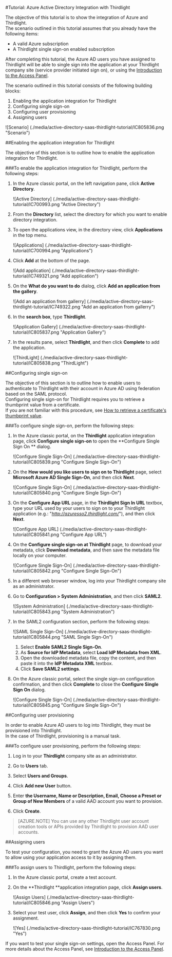 <properties 
    pageTitle="Tutorial: Azure Active Directory Integration with Thirdlight | Microsoft Azure" 
    description="Learn how to use Thirdlight with Azure Active Directory to enable single sign-on, automated provisioning, and more!" 
    services="active-directory" 
    authors="jeevansd"  
    documentationCenter="na" 
    manager="femila"/>
<tags 
    ms.service="active-directory" 
    ms.devlang="na" 
    ms.topic="article" 
    ms.tgt_pltfrm="na" 
    ms.workload="identity" 
    ms.date="09/11/2016" 
    ms.author="jeedes" />

#<a name="tutorial-azure-active-directory-integration-with-thirdlight"></a>Tutorial: Azure Active Directory Integration with Thirdlight
  
The objective of this tutorial is to show the integration of Azure and Thirdlight.  
The scenario outlined in this tutorial assumes that you already have the following items:

-   A valid Azure subscription
-   A Thirdlight single sign-on enabled subscription
  
After completing this tutorial, the Azure AD users you have assigned to Thirdlight will be able to single sign into the application at your Thirdlight company site (service provider initiated sign on), or using the [Introduction to the Access Panel](active-directory-saas-access-panel-introduction.md).
  
The scenario outlined in this tutorial consists of the following building blocks:

1.  Enabling the application integration for Thirdlight
2.  Configuring single sign-on
3.  Configuring user provisioning
4.  Assigning users

![Scenario] (./media/active-directory-saas-thirdlight-tutorial/IC805836.png "Scenario")

##<a name="enabling-the-application-integration-for-thirdlight"></a>Enabling the application integration for Thirdlight
  
The objective of this section is to outline how to enable the application integration for Thirdlight.

###<a name="to-enable-the-application-integration-for-thirdlight-perform-the-following-steps"></a>To enable the application integration for Thirdlight, perform the following steps:

1.  In the Azure classic portal, on the left navigation pane, click **Active Directory**.

    ![Active Directory] (./media/active-directory-saas-thirdlight-tutorial/IC700993.png "Active Directory")

2.  From the **Directory** list, select the directory for which you want to enable directory integration.

3.  To open the applications view, in the directory view, click **Applications** in the top menu.

    ![Applications] (./media/active-directory-saas-thirdlight-tutorial/IC700994.png "Applications")

4.  Click **Add** at the bottom of the page.

    ![Add application] (./media/active-directory-saas-thirdlight-tutorial/IC749321.png "Add application")

5.  On the **What do you want to do** dialog, click **Add an application from the gallery**.

    ![Add an application from gallerry] (./media/active-directory-saas-thirdlight-tutorial/IC749322.png "Add an application from gallerry")

6.  In the **search box**, type **Thirdlight**.

    ![Application Gallery] (./media/active-directory-saas-thirdlight-tutorial/IC805837.png "Application Gallery")

7.  In the results pane, select **Thirdlight**, and then click **Complete** to add the application.

    ![ThirdLight] (./media/active-directory-saas-thirdlight-tutorial/IC805838.png "ThirdLight")

##<a name="configuring-single-sign-on"></a>Configuring single sign-on
  
The objective of this section is to outline how to enable users to authenticate to Thirdlight with their account in Azure AD using federation based on the SAML protocol.  
Configuring single sign-on for Thirdlight requires you to retrieve a thumbprint value from a certificate.  
If you are not familiar with this procedure, see [How to retrieve a certificate's thumbprint value](http://youtu.be/YKQF266SAxI).

###<a name="to-configure-single-sign-on-perform-the-following-steps"></a>To configure single sign-on, perform the following steps:

1.  In the Azure classic portal, on the **Thirdlight** application integration page, click **Configure single sign-on** to open the **Configure Single Sign On ** dialog.

    ![Configure Single Sign-On] (./media/active-directory-saas-thirdlight-tutorial/IC805839.png "Configure Single Sign-On")

2.  On the **How would you like users to sign on to Thirdlight** page, select **Microsoft Azure AD Single Sign-On**, and then click **Next**.

    ![Configure Single Sign-On] (./media/active-directory-saas-thirdlight-tutorial/IC805840.png "Configure Single Sign-On")

3.  On the **Configure App URL** page, in the **Thirdlight Sign In URL** textbox, type your URL used by your users to sign on to your Thirdlight application (e.g.: "*http://azuresso2.thirdlight.com/*"), and then click **Next**.

    ![Configure App URL] (./media/active-directory-saas-thirdlight-tutorial/IC805841.png "Configure App URL")

4.  On the **Configure single sign-on at Thirdlight** page, to download your metadata, click **Download metadata**, and then save the metadata file locally on your computer.

    ![Configure Single Sign-On] (./media/active-directory-saas-thirdlight-tutorial/IC805842.png "Configure Single Sign-On")

5.  In a different web browser window, log into your Thirdlight company site as an administrator.

6.  Go to **Configuration \> System Administration**, and then click **SAML2**.

    ![System Administration] (./media/active-directory-saas-thirdlight-tutorial/IC805843.png "System Administration")

7.  In the SAML2 configuration section, perform the following steps:

    ![SAML Single Sign-On] (./media/active-directory-saas-thirdlight-tutorial/IC805844.png "SAML Single Sign-On")

    1.  Select **Enable SAML2 Single Sign-On**.
    2.  As **Source for IdP Metadata**, select **Load IdP Metadata from XML**.
    3.  Open the downloaded metadata file, copy the content, and then paste it into the **IdP Metadata XML** textbox.
    4.  Click **Save SAML2 settings**.

8.  On the Azure classic portal, select the single sign-on configuration confirmation, and then click **Complete** to close the **Configure Single Sign On** dialog.

    ![Configure Single Sign-On] (./media/active-directory-saas-thirdlight-tutorial/IC805845.png "Configure Single Sign-On")

##<a name="configuring-user-provisioning"></a>Configuring user provisioning
  
In order to enable Azure AD users to log into Thirdlight, they must be provisioned into Thirdlight.  
In the case of Thirdlight, provisioning is a manual task.

###<a name="to-configure-user-provisioning-perform-the-following-steps"></a>To configure user provisioning, perform the following steps:

1.  Log in to your **Thirdlight** company site as an administrator.

2.  Go to **Users** tab.

3.  Select **Users and Groups**.

4.  Click **Add new User** button.

5.  Enter **the Username, Name or Description, Email, Choose a Preset or Group of New Members** of a valid AAD account you want to provision.

6.  Click **Create**.

>[AZURE.NOTE] You can use any other Thirdlight user account creation tools or APIs provided by Thirdlight to provision AAD user accounts.

##<a name="assigning-users"></a>Assigning users
  
To test your configuration, you need to grant the Azure AD users you want to allow using your application access to it by assigning them.

###<a name="to-assign-users-to-thirdlight-perform-the-following-steps"></a>To assign users to Thirdlight, perform the following steps:

1.  In the Azure classic portal, create a test account.

2.  On the **Thirdlight **application integration page, click **Assign users**.

    ![Assign Users] (./media/active-directory-saas-thirdlight-tutorial/IC805846.png "Assign Users")

3.  Select your test user, click **Assign**, and then click **Yes** to confirm your assignment.

    ![Yes] (./media/active-directory-saas-thirdlight-tutorial/IC767830.png "Yes")
  
If you want to test your single sign-on settings, open the Access Panel. For more details about the Access Panel, see [Introduction to the Access Panel](active-directory-saas-access-panel-introduction.md).